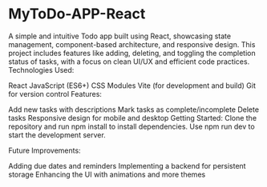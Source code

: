 # MyToDo-APP-React
A simple and intuitive Todo app built using React, showcasing state management, component-based architecture, and responsive design. This project includes features like adding, deleting, and toggling the completion status of tasks, with a focus on clean UI/UX and efficient code practices.
Technologies Used:

React
JavaScript (ES6+)
CSS Modules
Vite (for development and build)
Git for version control
Features:

Add new tasks with descriptions
Mark tasks as complete/incomplete
Delete tasks
Responsive design for mobile and desktop
Getting Started:
Clone the repository and run npm install to install dependencies. Use npm run dev to start the development server.

Future Improvements:

Adding due dates and reminders
Implementing a backend for persistent storage
Enhancing the UI with animations and more themes
